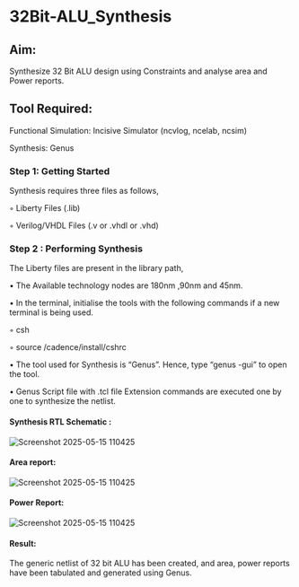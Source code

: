 # 32Bit-ALU_Synthesis

## Aim:

Synthesize 32 Bit ALU design using Constraints and analyse area and Power reports.

## Tool Required:

Functional Simulation: Incisive Simulator (ncvlog, ncelab, ncsim)

Synthesis: Genus

### Step 1: Getting Started

Synthesis requires three files as follows,

◦ Liberty Files (.lib)

◦ Verilog/VHDL Files (.v or .vhdl or .vhd)

### Step 2 : Performing Synthesis

The Liberty files are present in the library path,

• The Available technology nodes are 180nm ,90nm and 45nm.

• In the terminal, initialise the tools with the following commands if a new terminal is being
used.

◦ csh

◦ source /cadence/install/cshrc

• The tool used for Synthesis is “Genus”. Hence, type “genus -gui” to open the tool.

• Genus Script file with .tcl file Extension commands are executed one by one to synthesize the netlist.

#### Synthesis RTL Schematic :
![Screenshot 2025-05-15 110425](https://github.com/user-attachments/assets/cf932f63-37d4-415d-88b8-afb0a7683503)

#### Area report:
![Screenshot 2025-05-15 110425](https://github.com/user-attachments/assets/f7aaae68-7405-4cea-a4a2-8e2f34e351a8)

#### Power Report:
![Screenshot 2025-05-15 110425](https://github.com/user-attachments/assets/c528938b-ec2c-460a-9049-f1a164bcb6e6)

#### Result: 

The generic netlist of 32 bit ALU  has been created, and area, power reports have been tabulated and generated using Genus.
